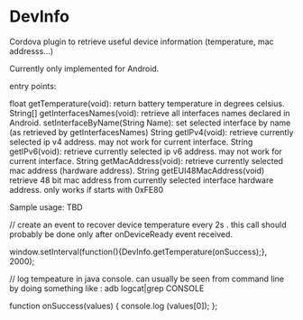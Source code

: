 # DevInfo
Cordova plugin to retrieve useful device information (temperature, mac addresss...)

Currently only implemented for Android.

entry points:

float getTemperature(void): return battery temperature in degrees celsius.
String[] getInterfacesNames(void): retrieve all interfaces names declared in Android.
setInterfaceByName(String Name): set selected interface by name (as retrieved by getInterfacesNames)
String getIPv4(void): retrieve currently selected ip v4 address. may not work for current interface.
String getIPv6(void): retrieve currently selected ip v6 address. may not work for current interface.
String getMacAddress(void): retrieve currently selected mac address (hardware address).
String getEUI48MacAddress(void) retrieve 48 bit mac address from currently selected interface hardware address. only works if starts with 0xFE80


Sample usage: TBD


// create an event to recover device temperature every 2s . this call should probably be done only after onDeviceReady  event received.

window.setInterval(function(){DevInfo.getTemperature(onSuccess);}, 2000);

// log tempeature in java console. can usually be seen from command line by doing something like  :   adb logcat|grep CONSOLE

function onSuccess(values) {
 console.log (values[0]);
  };
